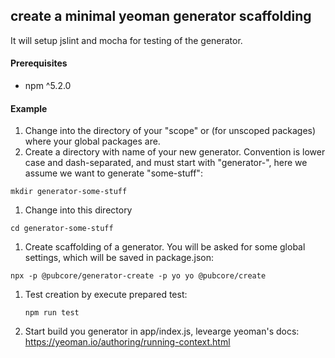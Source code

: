## create a minimal yeoman generator scaffolding

It will setup jslint and mocha for testing of the generator.

#### Prerequisites

- npm ^5.2.0

#### Example

1. Change into the directory of your "scope" or (for unscoped packages) where your global packages are.
1. Create a directory with name of your new generator.
   Convention is lower case and dash-separated, and must start with "generator-", here we assume we want to generate "some-stuff":

```
mkdir generator-some-stuff
```

1. Change into this directory

```
cd generator-some-stuff
```

1. Create scaffolding of a generator. You will be asked for some global settings, which will be saved in package.json:

```
npx -p @pubcore/generator-create -p yo yo @pubcore/create
```

1.  Test creation by execute prepared test:

        npm run test

1.  Start build you generator in app/index.js, levearge yeoman's docs:
    https://yeoman.io/authoring/running-context.html
